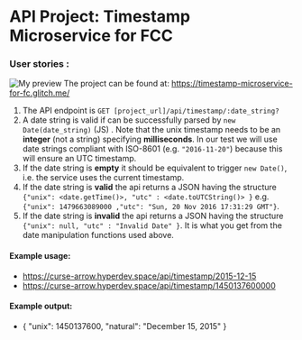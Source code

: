 
# API Project: Timestamp Microservice for FCC

### User stories :
![My preview](https://lh3.googleusercontent.com/P8DJAEhMLsjmXdRJ5G6Bn4gEX0NUHuui9Uhwk6jMi1_NhVLDv52ZS0zKlr3KtssIjEa2oed_K2DWQQgw7TDMNjA8f8MJSdL95cEtl_PonA4X3HHiC2awRyBxR_-wjqcXakhYm4u71A=w2400)
The project can be found at: https://timestamp-microservice-for-fc.glitch.me/

1. The API endpoint is `GET [project_url]/api/timestamp/:date_string?`
2. A date string is valid if can be successfully parsed by `new Date(date_string)` (JS) . Note that the unix timestamp needs to be an **integer** (not a string) specifying **milliseconds**. In our test we will use date strings compliant with ISO-8601 (e.g. `"2016-11-20"`) because this will ensure an UTC timestamp.
3. If the date string is **empty** it should be equivalent to trigger `new Date()`, i.e. the service uses the current timestamp.
4. If the date string is **valid** the api returns a JSON having the structure 
`{"unix": <date.getTime()>, "utc" : <date.toUTCString()> }`
e.g. `{"unix": 1479663089000 ,"utc": "Sun, 20 Nov 2016 17:31:29 GMT"}`.
5. If the date string is **invalid** the api returns a JSON having the structure `{"unix": null, "utc" : "Invalid Date" }`. It is what you get from the date manipulation functions used above.

#### Example usage:
* https://curse-arrow.hyperdev.space/api/timestamp/2015-12-15
* https://curse-arrow.hyperdev.space/api/timestamp/1450137600000

#### Example output:
* { "unix": 1450137600, "natural": "December 15, 2015" }
